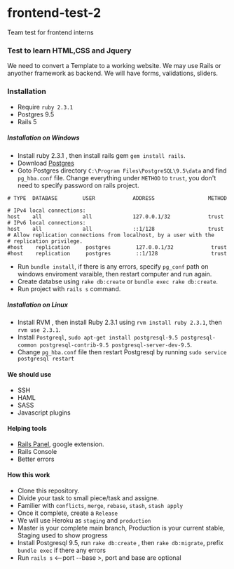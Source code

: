 
# frontend-test-2
Team test for frontend interns

### Test to learn HTML,CSS and Jquery

We need to convert a Template to a working website. We may use Rails or anyother framework as backend.
We will have forms, validations, sliders.

### Installation

- Require `ruby 2.3.1`
- Postgres 9.5
- Rails 5

##### Installation on Windows

- Install ruby 2.3.1 , then install rails gem `gem install rails`.
- Download [Postgres](http://www.enterprisedb.com/products-services-training/pgdownload#windows)
- Goto Postgres directory `C:\Program Files\PostgreSQL\9.5\data` and find `pg_hba.conf` file.
Change everything under `METHOD` to `trust`, you don't need to specify password on rails project.


```
# TYPE  DATABASE        USER            ADDRESS                 METHOD

# IPv4 local connections:
host    all             all             127.0.0.1/32            trust
# IPv6 local connections:
host    all             all             ::1/128                 trust
# Allow replication connections from localhost, by a user with the
# replication privilege.
#host    replication     postgres        127.0.0.1/32            trust
#host    replication     postgres        ::1/128                 trust
```
- Run `bundle install`, if there is any errors, specify `pg_conf` path on windows
enviroment varaible, then restart computer and run again.
- Create databse using `rake db:create` or `bundle exec rake db:create`.
- Run project with `rails s` command.

##### Installation on Linux

- Install RVM , then install Ruby 2.3.1 using `rvm install ruby 2.3.1`, then `rvm use 2.3.1`.
- Install `Postgreql`, `sudo apt-get install postgresql-9.5 postgresql-common postgresql-contrib-9.5 postgresql-server-dev-9.5`.
- Change `pg_hba.conf` file then restart Postgresql by running `sudo service postgresql restart`

#### We should use
- SSH
- HAML
- SASS
- Javascript plugins   

#### Helping tools

- [Rails Panel](https://chrome.google.com/webstore/detail/railspanel/gjpfobpafnhjhbajcjgccbbdofdckggg), google extension.
- Rails Console
- Better errors

#### How this work

- Clone this repository.
- Divide your task to small piece/task and assigne.
- Familier with `conflicts`, `merge`, `rebase`, `stash`, `stash apply`
- Once it complete, create a `Release`
- We will use Heroku as `staging` and `production`
- Master is your complete main branch, Production is your current stable, Staging used to show progress
- Install Postgresql 9.5, run `rake db:create` , then `rake db:migrate`, prefix `bundle exec` if there any errors
- Run `rails s`  <--port --base >, port and base are optional
